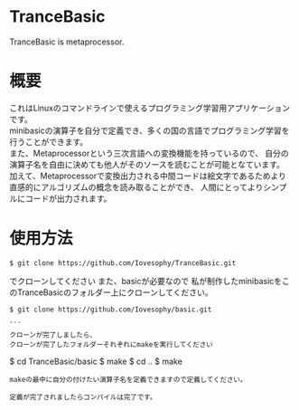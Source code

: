 # TranceBasic
TranceBasic is metaprocessor.

# 概要  
これはLinuxのコマンドラインで使えるプログラミング学習用アプリケーションです。  
minibasicの演算子を自分で定義でき、多くの国の言語でプログラミング学習を行うことができます。  
また、Metaprocessorという三次言語への変換機能を持っているので、
自分の演算子名を自由に決めても他人がそのソースを読むことが可能となています。
加えて、Metaprocessorで変換出力される中間コードは絵文字であるためより直感的にアルゴリズムの概念を読み取ることができ、
人間にとってよりシンプルにコードが出力されます。  

# 使用方法

```
$ git clone https://github.com/Iovesophy/TranceBasic.git  

```
でクローンしてください
また、basicが必要なので
私が制作したminibasicをこのTranceBasicのフォルダー上にクローンしてください。  

```
$ git clone https://github.com/Iovesophy/basic.git

```  
クローンが完了しましたら、
クローンが完了したフォルダーそれぞれにmakeを実行してください

```
$ cd TranceBasic/basic
$ make
$ cd ..
$ make

```
makeの最中に自分の付けたい演算子名を定義できますので定義してください。

定義が完了されましたらコンパイルは完了です。



